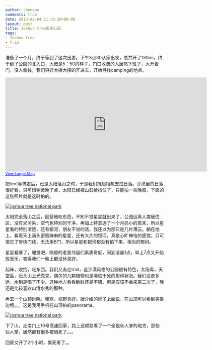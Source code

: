 ```yaml
---
author: chengbo
comments: true
date: 2013-08-04 21:39:20+00:00
layout: post
title: Joshua tree国家公园
tags:
- Joshua tree
- Trip
---
```


准备了一个月，终于等到了这次出游。下午3点30从家出发，总共开了130mi，终于到了公园的北入口，大概是5：50的样子，门口收费的人居然下班了，大开着门，没人收钱，我们只好大摇大摆的开进去，开始寻找camping的地点。

<iframe width="640" height="300" frameborder="0" scrolling="no" marginheight="0" marginwidth="0" src="https://maps.google.com/maps?f=d&amp;source=s_d&amp;saddr=1901+E+Amar+Rd%4034.027847,-117.905662&amp;daddr=North+Entrance+Station%4034.077146,-116.03657399999997&amp;hl=en&amp;geocode=FUc5BwIdAuf4-A%3BFdr5BwIdImwV-Q&amp;aq=&amp;sll=34.077146,-116.036574&amp;sspn=0.010433,0.016437&amp;mra=ls&amp;ie=UTF8&amp;t=m&amp;ll=34.024697,-116.97159&amp;spn=0.222347,1.870048&amp;output=embed"></iframe><br /><small><a href="https://maps.google.com/maps?f=d&amp;source=embed&amp;saddr=1901+E+Amar+Rd%4034.027847,-117.905662&amp;daddr=North+Entrance+Station%4034.077146,-116.03657399999997&amp;hl=en&amp;geocode=FUc5BwIdAuf4-A%3BFdr5BwIdImwV-Q&amp;aq=&amp;sll=34.077146,-116.036574&amp;sspn=0.010433,0.016437&amp;mra=ls&amp;ie=UTF8&amp;t=m&amp;ll=34.024697,-116.97159&amp;spn=0.222347,1.870048" style="color:#0000FF;text-align:left">View Larger Map</a></small>

把tent等搞定后，已是太阳落山之时，于是我们抗起相机去拍日落。沙漠里的日落很好看，只可惜稍微晚了点，太阳已经被山石给挡住了，只能拍一些晚霞，下面的这张照片就是这时拍的。

[![joshua tree national park](http://farm4.staticflickr.com/3752/9440664624_1c4c0a9502_z.jpg)](http://www.flickr.com/photos/chengbo/sets/72157634931929005/with/9440884916/)

太阳完全落山之后，回营地吃东西，不知不觉星星就出来了，公园远离人类居住区，没有光污染，空气也特别的干净，再加上特意选了一个月亮小的周末，所以星星看的特别清楚，还有银河，朋友不说的话，我还以为那只是几片薄云。躺在地上，看着天上满头密密麻麻的星星，还有大片的银河，真是心旷神怡的感觉。只可惜忘了带快门线，无法用B门，所以星星和银河都没有拍下来，相当的郁闷。

星星看够了，睡觉吧，隔壁的老美邻居们素质奇低，闹到凌晨1点，早上7点又开始放音乐，害得我们一晚上都没休息好。

起床，收拾，吃东西。我们又去走trail，这沙漠风格的公园很有特色，太阳毒，天空蓝，石头山上光秃秃，偶尔的几颗植物也是濒临干死的那种状况。我们没走多远，水到是喝了不少。这种地方看看新鲜还是不错，但是应该不会来第二次了，我还是比较喜欢山清水秀的那种。

再去一个山顶远眺，哇塞，视野真好。据介绍的牌子上面说，在山顶可以看到美墨边境。。。这是我用手机在山顶拍的panorama。

[![joshua tree national park](http://farm6.staticflickr.com/5534/9439391537_4350e4ea6a_z.jpg)](http://www.flickr.com/photos/chengbo/sets/72157634931929005/with/9440884916/)

下了山，走南门上10号高速回家，路上还顺路看了一个全是仙人掌的地方，那些仙人掌，居然都有很多被晒死了。。。

回家又开了2个小时，累死哥了。。
